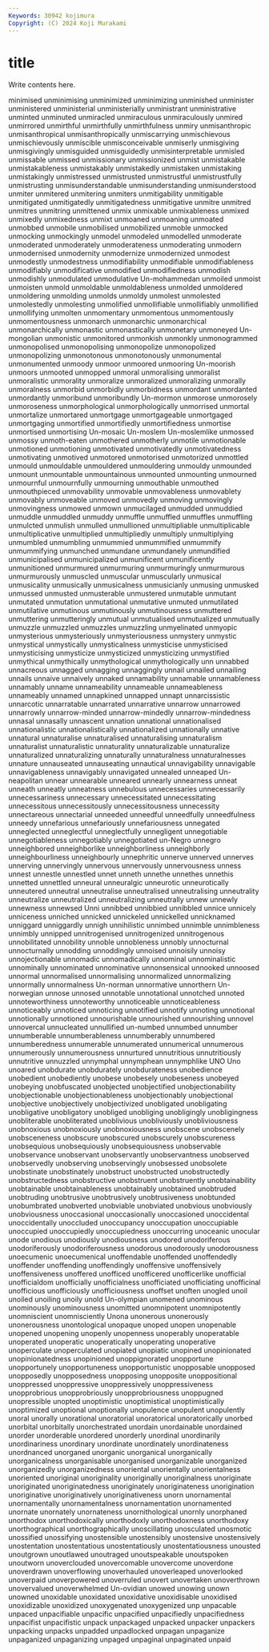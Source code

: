```yaml
---
Keywords: 30942 kojimura
Copyright: (C) 2024 Koji Murakami
---
```


# title

Write contents here.



minimised unminimising unminimized unminimizing unminished unminister unministered
unministerial unministerially unministrant unministrative unminted unminuted unmiracled unmiraculous unmiraculously unmired
unmirrored unmirthful unmirthfully unmirthfulness unmiry unmisanthropic unmisanthropical unmisanthropically unmiscarrying unmischievous
unmischievously unmiscible unmisconceivable unmiserly unmisgiving unmisgivingly unmisguided unmisguidedly unmisinterpretable unmisled
unmissable unmissed unmissionary unmissionized unmist unmistakable unmistakableness unmistakably unmistakedly unmistaken
unmistaking unmistakingly unmistressed unmistrusted unmistrustful unmistrustfully unmistrusting unmisunderstandable unmisunderstanding unmisunderstood
unmiter unmitered unmitering unmiters unmitigability unmitigable unmitigated unmitigatedly unmitigatedness unmitigative
unmitre unmitred unmitres unmitring unmittened unmix unmixable unmixableness unmixed unmixedly
unmixedness unmixt unmoaned unmoaning unmoated unmobbed unmobile unmobilised unmobilized unmoble
unmocked unmocking unmockingly unmodel unmodeled unmodelled unmoderate unmoderated unmoderately unmoderateness
unmoderating unmodern unmodernised unmodernity unmodernize unmodernized unmodest unmodestly unmodestness unmodifiability
unmodifiable unmodifiableness unmodifiably unmodificative unmodified unmodifiedness unmodish unmodishly unmodulated unmodulative
Un-mohammedan unmoiled unmoist unmoisten unmold unmoldable unmoldableness unmolded unmoldered unmoldering
unmolding unmolds unmoldy unmolest unmolested unmolestedly unmolesting unmolified unmollifiable unmollifiably
unmollified unmollifying unmolten unmomentary unmomentous unmomentously unmomentousness unmonarch unmonarchic unmonarchical
unmonarchically unmonastic unmonastically unmonetary unmoneyed Un-mongolian unmonistic unmonitored unmonkish unmonkly
unmonogrammed unmonopolised unmonopolising unmonopolize unmonopolized unmonopolizing unmonotonous unmonotonously unmonumental unmonumented
unmoody unmoor unmoored unmooring Un-moorish unmoors unmooted unmopped unmoral unmoralising
unmoralist unmoralistic unmorality unmoralize unmoralized unmoralizing unmorally unmoralness unmorbid unmorbidly
unmorbidness unmordant unmordanted unmordantly unmoribund unmoribundly Un-mormon unmorose unmorosely unmoroseness
unmorphological unmorphologically unmorrised unmortal unmortalize unmortared unmortgage unmortgageable unmortgaged unmortgaging
unmortified unmortifiedly unmortifiedness unmortise unmortised unmortising Un-mosaic Un-moslem Un-moslemlike unmossed
unmossy unmoth-eaten unmothered unmotherly unmotile unmotionable unmotioned unmotioning unmotivated unmotivatedly
unmotivatedness unmotivating unmotived unmotored unmotorised unmotorized unmottled unmould unmouldable unmouldered
unmouldering unmouldy unmounded unmount unmountable unmountainous unmounted unmounting unmourned unmournful
unmournfully unmourning unmouthable unmouthed unmouthpieced unmovability unmovable unmovableness unmovablety unmovably
unmoveable unmoved unmovedly unmoving unmovingly unmovingness unmowed unmown unmucilaged unmudded
unmuddied unmuddle unmuddled unmuddy unmuffle unmuffled unmuffles unmuffling unmulcted unmulish
unmulled unmullioned unmultipliable unmultiplicable unmultiplicative unmultiplied unmultipliedly unmultiply unmultiplying unmumbled
unmumbling unmummied unmummified unmummify unmummifying unmunched unmundane unmundanely unmundified unmunicipalised
unmunicipalized unmunificent unmunificently unmunitioned unmurmured unmurmuring unmurmuringly unmurmurous unmurmurously unmuscled
unmuscular unmuscularly unmusical unmusicality unmusically unmusicalness unmusicianly unmusing unmusked unmussed
unmusted unmusterable unmustered unmutable unmutant unmutated unmutation unmutational unmutative unmuted
unmutilated unmutilative unmutinous unmutinously unmutinousness unmuttered unmuttering unmutteringly unmutual unmutualised
unmutualized unmutually unmuzzle unmuzzled unmuzzles unmuzzling unmyelinated unmyopic unmysterious unmysteriously
unmysteriousness unmystery unmystic unmystical unmystically unmysticalness unmysticise unmysticised unmysticising unmysticize
unmysticized unmysticizing unmystified unmythical unmythically unmythological unmythologically unn unnabbed unnacreous
unnagged unnagging unnaggingly unnail unnailed unnailing unnails unnaive unnaively unnaked
unnamability unnamable unnamableness unnamably unname unnameability unnameable unnameableness unnameably unnamed
unnapkined unnapped unnapt unnarcissistic unnarcotic unnarratable unnarrated unnarrative unnarrow unnarrowed
unnarrowly unnarrow-minded unnarrow-mindedly unnarrow-mindedness unnasal unnasally unnascent unnation unnational unnationalised
unnationalistic unnationalistically unnationalized unnationally unnative unnatural unnaturalise unnaturalised unnaturalising unnaturalism
unnaturalist unnaturalistic unnaturality unnaturalizable unnaturalize unnaturalized unnaturalizing unnaturally unnaturalness unnaturalnesses
unnature unnauseated unnauseating unnautical unnavigability unnavigable unnavigableness unnavigably unnavigated unnealed
unneaped Un-neapolitan unnear unnearable unneared unnearly unnearness unneat unneath unneatly
unneatness unnebulous unnecessaries unnecessarily unnecessariness unnecessary unnecessitated unnecessitating unnecessitous unnecessitously
unnecessitousness unnecessity unnectareous unnectarial unneeded unneedful unneedfully unneedfulness unneedy unnefarious
unnefariously unnefariousness unnegated unneglected unneglectful unneglectfully unnegligent unnegotiable unnegotiableness unnegotiably
unnegotiated un-Negro unnegro unneighbored unneighborlike unneighborliness unneighborly unneighbourliness unneighbourly unnephritic
unnerve unnerved unnerves unnerving unnervingly unnervous unnervously unnervousness unness unnest
unnestle unnestled unnet unneth unnethe unnethes unnethis unnetted unnettled unneural
unneuralgic unneurotic unneurotically unneutered unneutral unneutralise unneutralised unneutralising unneutrality unneutralize
unneutralized unneutralizing unneutrally unnew unnewly unnewness unnewsed Unni unnibbed unnibbied
unnibbled unnice unnicely unniceness unniched unnicked unnickeled unnickelled unnicknamed unniggard
unniggardly unnigh unnihilistic unnimbed unnimble unnimbleness unnimbly unnipped unnitrogenised unnitrogenized
unnitrogenous unnobilitated unnobility unnoble unnobleness unnobly unnocturnal unnocturnally unnodding unnoddingly
unnoised unnoisily unnoisy unnojectionable unnomadic unnomadically unnominal unnominalistic unnominally unnominated
unnominative unnonsensical unnooked unnoosed unnormal unnormalised unnormalising unnormalized unnormalizing unnormally
unnormalness Un-norman unnormative unnorthern Un-norwegian unnose unnosed unnotable unnotational unnotched
unnoted unnoteworthiness unnoteworthy unnoticeable unnoticeableness unnoticeably unnoticed unnoticing unnotified unnotify
unnoting unnotional unnotionally unnotioned unnourishable unnourished unnourishing unnovel unnovercal unnucleated
unnullified un-numbed unnumbed unnumber unnumberable unnumberableness unnumberably unnumbered unnumberedness unnumerable
unnumerated unnumerical unnumerous unnumerously unnumerousness unnurtured unnutritious unnutritiously unnutritive unnuzzled
unnymphal unnymphean unnymphlike UNO Uno unoared unobdurate unobdurately unobdurateness unobedience
unobedient unobediently unobese unobesely unobeseness unobeyed unobeying unobfuscated unobjected unobjectified
unobjectionability unobjectionable unobjectionableness unobjectionably unobjectional unobjective unobjectively unobjectivized unobligated unobligating
unobligative unobligatory unobliged unobliging unobligingly unobligingness unobliterable unobliterated unoblivious unobliviously
unobliviousness unobnoxious unobnoxiously unobnoxiousness unobscene unobscenely unobsceneness unobscure unobscured unobscurely
unobscureness unobsequious unobsequiously unobsequiousness unobservable unobservance unobservant unobservantly unobservantness unobserved
unobservedly unobserving unobservingly unobsessed unobsolete unobstinate unobstinately unobstruct unobstructed unobstructedly
unobstructedness unobstructive unobstruent unobstruently unobtainability unobtainable unobtainableness unobtainably unobtained unobtruded
unobtruding unobtrusive unobtrusively unobtrusiveness unobtunded unobumbrated unobverted unobviable unobviated unobvious
unobviously unobviousness unoccasional unoccasionally unoccasioned unoccidental unoccidentally unoccluded unoccupancy unoccupation
unoccupiable unoccupied unoccupiedly unoccupiedness unoccurring unoceanic unocular unode unodious unodiously
unodiousness unodored unodoriferous unodoriferously unodoriferousness unodorous unodorously unodorousness unoecumenic unoecumenical
unoffendable unoffended unoffendedly unoffender unoffending unoffendingly unoffensive unoffensively unoffensiveness unoffered
unofficed unofficered unofficerlike unofficial unofficialdom unofficially unofficialness unofficiated unofficiating unofficinal
unofficious unofficiously unofficiousness unoffset unoften unogled unoil unoiled unoiling unoily
unold Un-olympian unomened unominous unominously unominousness unomitted unomnipotent unomnipotently unomniscient
unomnisciently Unona unonerous unonerously unonerousness unontological unopaque unoped unopen unopenable
unopened unopening unopenly unopenness unoperably unoperatable unoperated unoperatic unoperatically unoperating
unoperative unoperculate unoperculated unopiated unopiatic unopined unopinionated unopinionatedness unopinioned unoppignorated
unopportune unopportunely unopportuneness unopportunistic unopposable unopposed unopposedly unopposedness unopposing unopposite
unoppositional unoppressed unoppressive unoppressively unoppressiveness unopprobrious unopprobriously unopprobriousness unoppugned unopressible
unopted unoptimistic unoptimistical unoptimistically unoptimized unoptional unoptionally unopulence unopulent unopulently
unoral unorally unorational unoratorial unoratorical unoratorically unorbed unorbital unorbitally unorchestrated
unordain unordainable unordained unorder unorderable unordered unorderly unordinal unordinarily unordinariness
unordinary unordinate unordinately unordinateness unordnanced unorganed unorganic unorganical unorganically unorganicalness
unorganisable unorganised unorganizable unorganized unorganizedly unorganizedness unoriental unorientally unorientalness unoriented
unoriginal unoriginality unoriginally unoriginalness unoriginate unoriginated unoriginatedness unoriginately unoriginateness unorigination
unoriginative unoriginatively unoriginativeness unorn unornamental unornamentally unornamentalness unornamentation unornamented unornate
unornately unornateness unornithological unornly unorphaned unorthodox unorthodoxically unorthodoxly unorthodoxness unorthodoxy
unorthographical unorthographically unoscillating unosculated unosmotic unossified unossifying unostensible unostensibly unostensive
unostensively unostentation unostentatious unostentatiously unostentatiousness unousted unoutgrown unoutlawed unoutraged unoutspeakable
unoutspoken unoutworn unoverclouded unovercomable unovercome unoverdone unoverdrawn unoverflowing unoverhauled unoverleaped
unoverlooked unoverpaid unoverpowered unoverruled unovert unovertaken unoverthrown unovervalued unoverwhelmed Un-ovidian
unowed unowing unown unowned unoxidable unoxidated unoxidative unoxidisable unoxidised unoxidizable
unoxidized unoxygenated unoxygenized unp unpacable unpaced unpacifiable unpacific unpacified unpacifiedly
unpacifiedness unpacifist unpacifistic unpack unpackaged unpacked unpacker unpackers unpacking unpacks
unpadded unpadlocked unpagan unpaganize unpaganized unpaganizing unpaged unpaginal unpaginated unpaid
